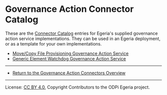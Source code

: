 <!-- SPDX-License-Identifier: CC-BY-4.0 -->
<!-- Copyright Contributors to the ODPi Egeria project. -->

# Governance Action Connector Catalog

These are the [Connector Catalog](../../../../../open-metadata-publication/website/connector-catalog) entries for 
Egeria's supplied governance action service implementations.
They can be used in an Egeria deployment, or as a template for your own implementations.

* [Move/Copy File Provisioning Governance Action Service](../../../../../open-metadata-publication/website/connector-catalog/move-copy-file-provisioning-governance-action-service.md)
* [Generic Element Watchdog Governance Action Service](../../../../../open-metadata-publication/website/connector-catalog/generic-element-watchdog-governance-action-service.md)


----
* [Return to the Governance Action Connectors Overview](..)

----
License: [CC BY 4.0](https://creativecommons.org/licenses/by/4.0/),
Copyright Contributors to the ODPi Egeria project.